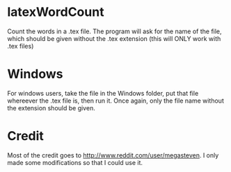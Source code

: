 latexWordCount
==============

Count the words in a .tex file. The program will ask for the name of the file, which should be given without the .tex extension (this will ONLY work with .tex files)

Windows
==============
For windows users, take the file in the Windows folder, put that file whereever the .tex file is, then run it. Once again, only the file name without the extension should be given. 


Credit
==============
Most of the credit goes to http://www.reddit.com/user/megasteven. I only made some modifications so that I could use it.
